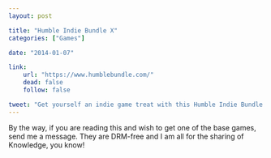 ```yaml
---
layout: post

title: "Humble Indie Bundle X"
categories: ["Games"]

date: "2014-01-07"

link:
    url: "https://www.humblebundle.com/"
    dead: false
    follow: false

tweet: "Get yourself an indie game treat with this Humble Indie Bundle X! That's right, it is the tenth edition and it looks promising!"
---
```


By the way, if you are reading this and wish to get one of the base games, send me a message. They are DRM-free and I am 
all for the sharing of Knowledge, you know!
